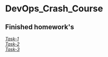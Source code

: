 # DevOps_Crash_Course

## Finished homework's

*[Task-1](./Task_1/Task1.md)*<br>
*[Task-2](./Task_2/Task2.md)*<br>
*[Task-3](./Task_3/Task3.md)*<br>

